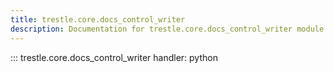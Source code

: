 ```yaml
---
title: trestle.core.docs_control_writer
description: Documentation for trestle.core.docs_control_writer module
---
```

::: trestle.core.docs_control_writer
handler: python
